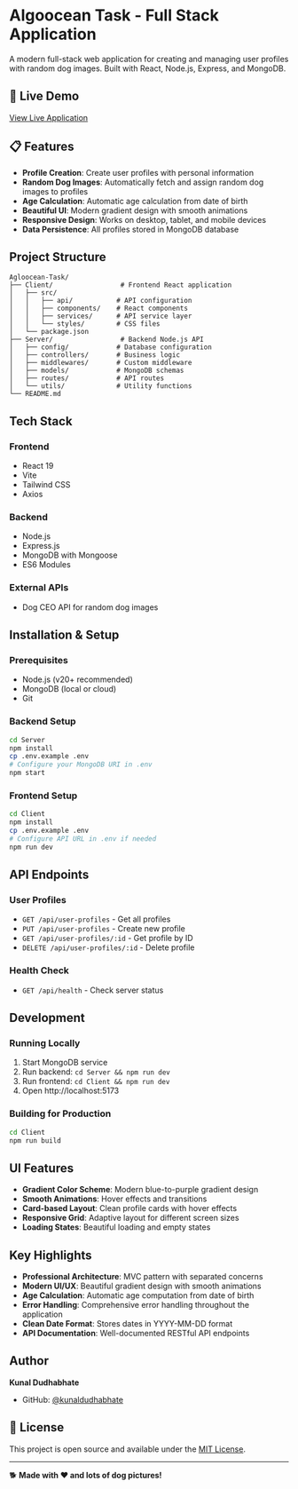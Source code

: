 # Algoocean Task - Full Stack Application

A modern full-stack web application for creating and managing user profiles with random dog images. Built with React, Node.js, Express, and MongoDB.

## 🚀 Live Demo
[View Live Application](https://algooceantask-frontend.onrender.com)

## 📋 Features

- **Profile Creation**: Create user profiles with personal information
- **Random Dog Images**: Automatically fetch and assign random dog images to profiles
- **Age Calculation**: Automatic age calculation from date of birth
- **Beautiful UI**: Modern gradient design with smooth animations
- **Responsive Design**: Works on desktop, tablet, and mobile devices
- **Data Persistence**: All profiles stored in MongoDB database

## Project Structure

```
Agloocean-Task/
├── Client/                 # Frontend React application
│   ├── src/
│   │   ├── api/           # API configuration
│   │   ├── components/    # React components
│   │   ├── services/      # API service layer
│   │   └── styles/        # CSS files
│   └── package.json
├── Server/                 # Backend Node.js API
│   ├── config/            # Database configuration
│   ├── controllers/       # Business logic
│   ├── middlewares/       # Custom middleware
│   ├── models/            # MongoDB schemas
│   ├── routes/            # API routes
│   └── utils/             # Utility functions
└── README.md
```

## Tech Stack

### Frontend
- React 19
- Vite
- Tailwind CSS
- Axios

### Backend
- Node.js
- Express.js
- MongoDB with Mongoose
- ES6 Modules

### External APIs
- Dog CEO API for random dog images

## Installation & Setup

### Prerequisites
- Node.js (v20+ recommended)
- MongoDB (local or cloud)
- Git

### Backend Setup
```bash
cd Server
npm install
cp .env.example .env
# Configure your MongoDB URI in .env
npm start
```

### Frontend Setup
```bash
cd Client
npm install
cp .env.example .env
# Configure API URL in .env if needed
npm run dev
```

## API Endpoints

### User Profiles
- `GET /api/user-profiles` - Get all profiles
- `PUT /api/user-profiles` - Create new profile
- `GET /api/user-profiles/:id` - Get profile by ID
- `DELETE /api/user-profiles/:id` - Delete profile

### Health Check
- `GET /api/health` - Check server status

## Development

### Running Locally
1. Start MongoDB service
2. Run backend: `cd Server && npm run dev`
3. Run frontend: `cd Client && npm run dev`
4. Open http://localhost:5173

### Building for Production
```bash
cd Client
npm run build
```

## UI Features

- **Gradient Color Scheme**: Modern blue-to-purple gradient design
- **Smooth Animations**: Hover effects and transitions
- **Card-based Layout**: Clean profile cards with hover effects
- **Responsive Grid**: Adaptive layout for different screen sizes
- **Loading States**: Beautiful loading and empty states

## Key Highlights

- **Professional Architecture**: MVC pattern with separated concerns
- **Modern UI/UX**: Beautiful gradient design with smooth animations
- **Age Calculation**: Automatic age computation from date of birth
- **Error Handling**: Comprehensive error handling throughout the application
- **Clean Date Format**: Stores dates in YYYY-MM-DD format
- **API Documentation**: Well-documented RESTful API endpoints

## Author

**Kunal Dudhabhate**
- GitHub: [@kunaldudhabhate](https://github.com/kunaldudhabhate)

## 📄 License

This project is open source and available under the [MIT License](LICENSE).

---

🐕 **Made with ❤️ and lots of dog pictures!**
